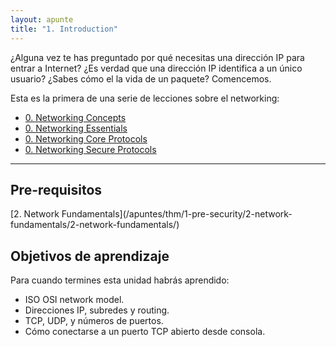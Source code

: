 ```yaml
---
layout: apunte
title: "1. Introduction"
---
```


¿Alguna vez te has preguntado por qué necesitas una dirección IP para entrar a Internet? ¿Es verdad que una dirección IP identifica a un único usuario? ¿Sabes cómo el la vida de un paquete? Comencemos.

Esta es la primera de una serie de lecciones sobre el networking:

- [0. Networking Concepts](/apuntes/thm/2-cyber-security-101/5-networking/1-networking-concepts/0-networking-concepts/)
- [0. Networking Essentials](/apuntes/thm/2-cyber-security-101/5-networking/2-networking-essentials/0-networking-essentials/)
- [0. Networking Core Protocols](/apuntes/thm/2-cyber-security-101/5-networking/3-networking-core-protocols/0-networking-core-protocols/)
- [0. Networking Secure Protocols](/apuntes/thm/2-cyber-security-101/5-networking/4-networking-secure-protocols/0-networking-secure-protocols/)

----------------------
<h2>Pre-requisitos</h2>
[2. Network Fundamentals](/apuntes/thm/1-pre-security/2-network-fundamentals/2-network-fundamentals/)

<h2>Objetivos de aprendizaje</h2>
Para cuando termines esta unidad habrás aprendido:

- ISO OSI network model.
- Direcciones IP, subredes y routing.
- TCP, UDP, y números de puertos.
- Cómo conectarse a un puerto TCP abierto desde consola.